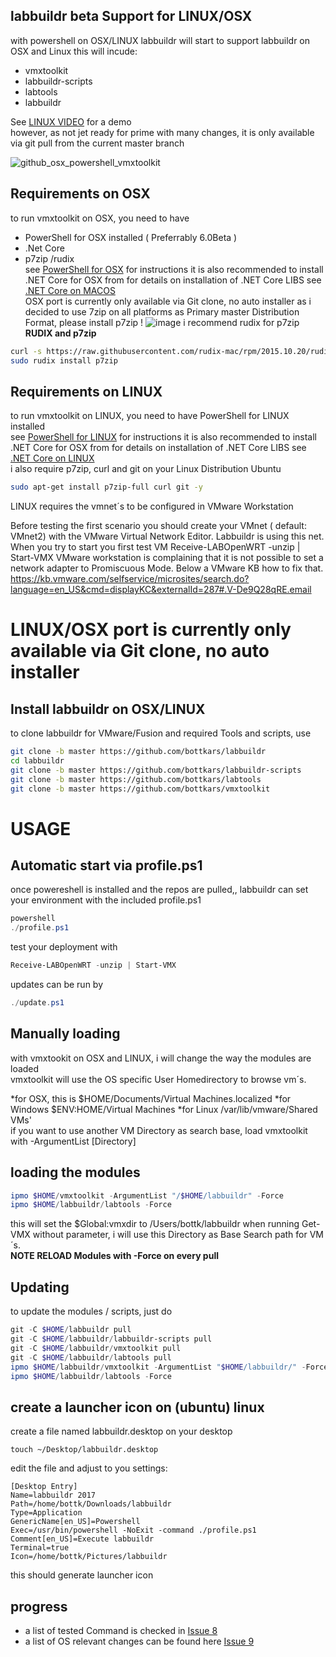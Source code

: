 ## labbuildr beta Support for LINUX/OSX
with powershell on OSX/LINUX labbuildr will start to support labbuildr on OSX and Linux
this will incude:
* vmxtoolkit
* labbuildr-scripts
* labtools
* labbuildr

See [LINUX VIDEO](https://www.youtube.com/watch?v=ZjXEVWe9KU4) for a demo  
however, as not jet ready for prime with many changes, it is only available via git pull from the current master branch

![github_osx_powershell_vmxtoolkit](https://cloud.githubusercontent.com/assets/8255007/17848963/c08f8588-6856-11e6-8714-82d50f96dc93.gif)

## Requirements on OSX
to run vmxtoolkit on OSX, you need to have  
* PowerShell for OSX installed  ( Preferrably 6.0Beta )
* .Net Core
* p7zip /rudix  
see [PowerShell for OSX](https://github.com/PowerShell/PowerShell/blob/master/docs/installation/linux.md#os-x-1011) for instructions  it is also recommended to install .NET Core for OSX from for details on installation of .NET Core LIBS see [.NET Core on MACOS](https://www.microsoft.com/net/core#macos)   
OSX port is currently only available via Git clone, no auto installer
as i decided to use 7zip on all platforms as Primary master Distribution Format, please install p7zip !
![image](https://cloud.githubusercontent.com/assets/8255007/18025670/62fe7e7c-6c31-11e6-9972-bbde6aa40d00.png) 
i recommend rudix for p7zip  
**RUDIX and p7zip**
```bash
curl -s https://raw.githubusercontent.com/rudix-mac/rpm/2015.10.20/rudix.py | sudo python - install rudix
sudo rudix install p7zip
```

  

## Requirements on LINUX
to run vmxtoolkit on LINUX, you need to have PowerShell for LINUX installed  
see [PowerShell for LINUX](https://github.com/PowerShell/PowerShell/blob/master/docs/installation/linux.md) for instructions
it is also recommended to install .NET Core for OSX from for details on installation of .NET Core LIBS see [.NET Core on LINUX](https://www.microsoft.com/net/core#LINUX)   
i also require  p7zip, curl and git on your Linux Distribution
Ubuntu
```bash
sudo apt-get install p7zip-full curl git -y
```
LINUX requires the vmnet´s to be configured in VMware Workstation  

Before testing the first scenario you should create your VMnet ( default: VMnet2) with the VMware Virtual Network Editor. Labbuildr is using this net. 
When you try to start you first test VM Receive-LABOpenWRT -unzip | Start-VMX
VMware workstation is complaining that it is not possible to set a network adapter to Promiscuous Mode. Below a VMware KB how to fix that.
https://kb.vmware.com/selfservice/microsites/search.do?language=en_US&cmd=displayKC&externalId=287#.V-De9Q28qRE.email


# LINUX/OSX port is currently only available via Git clone, no auto installer 
## Install labbuildr on OSX/LINUX

to clone labbuildr for VMware/Fusion and required Tools and scripts, use   
```Bash
git clone -b master https://github.com/bottkars/labbuildr
cd labbuildr
git clone -b master https://github.com/bottkars/labbuildr-scripts 
git clone -b master https://github.com/bottkars/labtools
git clone -b master https://github.com/bottkars/vmxtoolkit
```
# USAGE
## Automatic start via profile.ps1
once powereshell is installed and the repos are pulled,, labbuildr can set your environment with the included profile.ps1   
```Powershell
powershell
./profile.ps1
```

test your deployment with
```Powershell
Receive-LABOpenWRT -unzip | Start-VMX
```


updates can be run by  
```Powershell
./update.ps1
```

## Manually loading

with vmxtookit on OSX and LINUX, i will change the way the modules are loaded  
vmxtoolkit will use the OS specific User Homedirectory to browse vm´s.  

*for OSX, this is $HOME/Documents/Virtual Machines.localized
*for Windows $ENV:HOME/Virtual Machines
*for Linux /var/lib/vmware/Shared VMs'   
if you want to use another VM Directory as search base, load vmxtoolkit with -ArgumentList [Directory]
## loading the modules
```Powershell
ipmo $HOME/vmxtoolkit -ArgumentList "/$HOME/labbuildr" -Force
ipmo $HOME/labbuildr/labtools -Force
```

this will set the $Global:vmxdir to /Users/bottk/labbuildr
when running Get-VMX without parameter, i will use this Directory as Base Search path for VM´s.   
**NOTE RELOAD Modules with -Force on every pull**

## Updating
to update the modules / scripts, just do

```Powershell
git -C $HOME/labbuildr pull
git -C $HOME/labbuildr/labbuildr-scripts pull
git -C $HOME/labbuildr/vmxtoolkit pull
git -C $HOME/labbuildr/labtools pull
ipmo $HOME/labbuildr/vmxtoolkit -ArgumentList "$HOME/labbuildr/" -Force
ipmo $HOME/labbuildr/labtools -Force  
```
## create a launcher icon on (ubuntu) linux
create a file named labbuildr.desktop on your desktop
```
touch ~/Desktop/labbuildr.desktop
```
edit the file and adjust to you settings:
```
[Desktop Entry]
Name=labbuildr 2017
Path=/home/bottk/Downloads/labbuildr
Type=Application
GenericName[en_US]=Powershell
Exec=/usr/bin/powershell -NoExit -command ./profile.ps1
Comment[en_US]=Execute labbuildr
Terminal=true
Icon=/home/bottk/Pictures/labbuildr
```
this should generate  launcher icon


## progress
* a list of tested Command is checked in [Issue 8](https://github.com/bottkars/vmxtoolkit/issues/8)   
* a list of OS relevant changes can be found here [Issue 9](https://github.com/bottkars/vmxtoolkit/issues/9)   